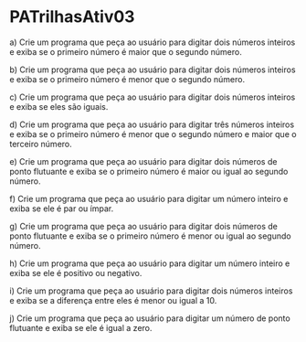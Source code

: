 # PATrilhasAtiv03
a) Crie um programa que peça ao usuário para digitar dois números inteiros e
exiba se o primeiro número é maior que o segundo número.

b) Crie um programa que peça ao usuário para digitar dois números inteiros e
exiba se o primeiro número é menor que o segundo número.

c) Crie um programa que peça ao usuário para digitar dois números inteiros e
exiba se eles são iguais.

d) Crie um programa que peça ao usuário para digitar três números inteiros e
exiba se o primeiro número é menor que o segundo número e maior que o
terceiro número.

e) Crie um programa que peça ao usuário para digitar dois números de ponto
flutuante e exiba se o primeiro número é maior ou igual ao segundo número.

f) Crie um programa que peça ao usuário para digitar um número inteiro e
exiba se ele é par ou ímpar.

g) Crie um programa que peça ao usuário para digitar dois números de ponto
flutuante e exiba se o primeiro número é menor ou igual ao segundo número.

h) Crie um programa que peça ao usuário para digitar um número inteiro e
exiba se ele é positivo ou negativo.

i) Crie um programa que peça ao usuário para digitar dois números inteiros e
exiba se a diferença entre eles é menor ou igual a 10.

j) Crie um programa que peça ao usuário para digitar um número de ponto
flutuante e exiba se ele é igual a zero.
